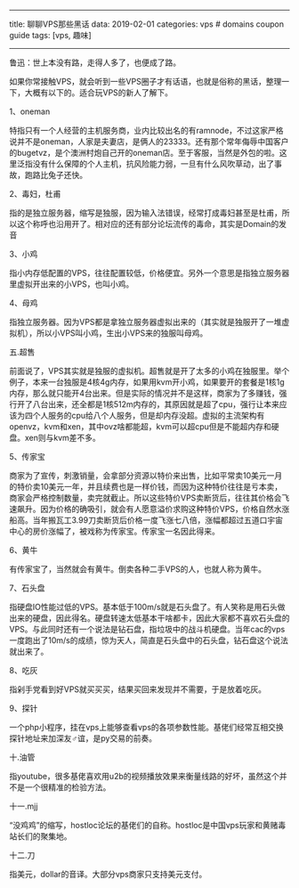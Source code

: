 
---
title: 聊聊VPS那些黑话
data: 2019-02-01
categories: vps  # domains coupon guide
tags: [vps, 趣味]

---
鲁迅：世上本没有路，走得人多了，也便成了路。

如果你常接触VPS，就会听到一些VPS圈子才有话语，也就是俗称的黑话，整理一下，大概有以下的。适合玩VPS的新人了解下。

1、oneman

特指只有一个人经营的主机服务商，业内比较出名的有ramnode，不过这家严格说并不是oneman，人家是夫妻店，是俩人的23333。还有那个常年侮辱中国客户的bugetvz，是个澳洲村炮自己开的oneman店。至于客服，当然是外包的啦。这里泛指没有什么保障的个人主机，抗风险能力弱，一旦有什么风吹草动，出了事故，跑路比兔子还快。

2、毒妇，杜甫

指的是独立服务器，缩写是独服，因为输入法错误，经常打成毒妇甚至是杜甫，所以这个称呼也沿用开了。相对应的还有部分论坛流传的毒命，其实是Domain的发音

3、小鸡

指小内存低配置的VPS，往往配置较低，价格便宜。另外一个意思是指独立服务器里虚拟开出来的小VPS，也叫小鸡。

4、母鸡

指独立服务器。因为VPS都是拿独立服务器虚拟出来的（其实就是独服开了一堆虚拟机），所以小VPS叫小鸡，生出小VPS来的独服叫母鸡。

五.超售

前面说了，VPS其实就是独服的虚拟机。超售就是开了太多的小鸡在独服里。举个例子，本来一台独服是4核4g内存，如果用kvm开小鸡，如果要开的套餐是1核1g内存，那么就只能开4台出来。但是实际的情况并不是这样，商家为了多赚钱，强行开了八台出来，还全都是1核512m内存的，其原因就是超了cpu，强行让本来应该为四个人服务的cpu给八个人服务，但是却内存没超。虚拟的主流架构有openvz，kvm和xen，其中ovz啥都能超，kvm可以超cpu但是不能超内存和硬盘。xen则与kvm差不多。

5、传家宝

商家为了宣传，刺激销量，会拿部分资源以特价来出售，比如平常卖10美元一月的特价卖10美元一年，并且续费也是一样价钱，而因为这种特价往往是亏本卖，商家会严格控制数量，卖完就截止。所以这些特价VPS卖断货后，往往其价格会飞速飙升。因为价格的确吸引，就会有人愿意溢价求购这种特价VPS，价格自然水涨船高。当年搬瓦工3.99刀卖断货后价格一度飞涨七八倍，涨幅都超过五道口宇宙中心的房价涨幅了，被戏称为传家宝。传家宝一名因此得来。

6、黄牛

有传家宝了，当然就会有黄牛。倒卖各种二手VPS的人，也就人称为黄牛。

7、石头盘

指硬盘IO性能过低的VPS。基本低于100m/s就是石头盘了。有人笑称是用石头做出来的硬盘，因此得名。硬盘转速太低基本干啥都卡，因此大家都不喜欢石头盘的VPS。与此同时还有一个说法是钻石盘，指垃圾中的战斗机硬盘。当年cac的vps一度跑出了10m/s的成绩，惊为天人，简直是石头盘中的石头盘，钻石盘这个说法就出来了。

8、吃灰

指剁手党看到好VPS就买买买，结果买回来发现并不需要，于是放着吃灰。

9、探针

一个php小程序，挂在vps上能够查看vps的各项参数性能。基佬们经常互相交换探针地址来加深友♂谊，是py交易的前奏。

十.油管

指youtube，很多基佬喜欢用u2b的视频播放效果来衡量线路的好坏，虽然这个并不是一个很精准的检验方法。

十一.mjj

“没鸡鸡”的缩写，hostloc论坛的基佬们的自称。hostloc是中国vps玩家和黄赌毒站长们的聚集地。

十二.刀

指美元，dollar的音译。大部分vps商家只支持美元支付。


<!--stackedit_data:
eyJoaXN0b3J5IjpbLTEzODY5Mjk1NzIsMTk5NjQ0NjgwN119
-->